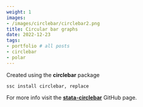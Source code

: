 ```yaml
---
weight: 1
images:
- /images/circlebar/circlebar2.png
title: Circular bar graphs
date: 2022-12-23
tags:
- portfolio # all posts
- circlebar
- polar
---
```


Created using the **circlebar** package


```
ssc install circlebar, replace
```

For more info visit the [**stata-circlebar**][def] GitHub page.

[def]: https://github.com/asjadnaqvi/stata-circlebar
